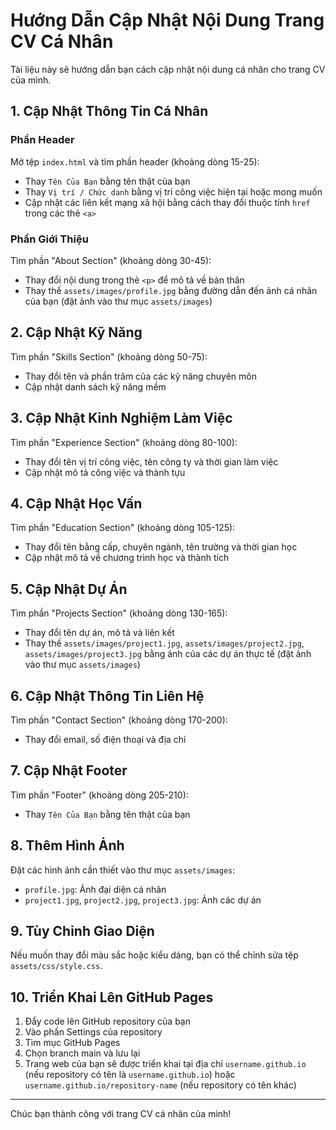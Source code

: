 # Hướng Dẫn Cập Nhật Nội Dung Trang CV Cá Nhân

Tài liệu này sẽ hướng dẫn bạn cách cập nhật nội dung cá nhân cho trang CV của mình.

## 1. Cập Nhật Thông Tin Cá Nhân

### Phần Header
Mở tệp `index.html` và tìm phần header (khoảng dòng 15-25):
- Thay `Tên Của Bạn` bằng tên thật của bạn
- Thay `Vị trí / Chức danh` bằng vị trí công việc hiện tại hoặc mong muốn
- Cập nhật các liên kết mạng xã hội bằng cách thay đổi thuộc tính `href` trong các thẻ `<a>`

### Phần Giới Thiệu
Tìm phần "About Section" (khoảng dòng 30-45):
- Thay đổi nội dung trong thẻ `<p>` để mô tả về bản thân
- Thay thế `assets/images/profile.jpg` bằng đường dẫn đến ảnh cá nhân của bạn (đặt ảnh vào thư mục `assets/images`)

## 2. Cập Nhật Kỹ Năng

Tìm phần "Skills Section" (khoảng dòng 50-75):
- Thay đổi tên và phần trăm của các kỹ năng chuyên môn
- Cập nhật danh sách kỹ năng mềm

## 3. Cập Nhật Kinh Nghiệm Làm Việc

Tìm phần "Experience Section" (khoảng dòng 80-100):
- Thay đổi tên vị trí công việc, tên công ty và thời gian làm việc
- Cập nhật mô tả công việc và thành tựu

## 4. Cập Nhật Học Vấn

Tìm phần "Education Section" (khoảng dòng 105-125):
- Thay đổi tên bằng cấp, chuyên ngành, tên trường và thời gian học
- Cập nhật mô tả về chương trình học và thành tích

## 5. Cập Nhật Dự Án

Tìm phần "Projects Section" (khoảng dòng 130-165):
- Thay đổi tên dự án, mô tả và liên kết
- Thay thế `assets/images/project1.jpg`, `assets/images/project2.jpg`, `assets/images/project3.jpg` bằng ảnh của các dự án thực tế (đặt ảnh vào thư mục `assets/images`)

## 6. Cập Nhật Thông Tin Liên Hệ

Tìm phần "Contact Section" (khoảng dòng 170-200):
- Thay đổi email, số điện thoại và địa chỉ

## 7. Cập Nhật Footer

Tìm phần "Footer" (khoảng dòng 205-210):
- Thay `Tên Của Bạn` bằng tên thật của bạn

## 8. Thêm Hình Ảnh

Đặt các hình ảnh cần thiết vào thư mục `assets/images`:
- `profile.jpg`: Ảnh đại diện cá nhân
- `project1.jpg`, `project2.jpg`, `project3.jpg`: Ảnh các dự án

## 9. Tùy Chỉnh Giao Diện

Nếu muốn thay đổi màu sắc hoặc kiểu dáng, bạn có thể chỉnh sửa tệp `assets/css/style.css`.

## 10. Triển Khai Lên GitHub Pages

1. Đẩy code lên GitHub repository của bạn
2. Vào phần Settings của repository
3. Tìm mục GitHub Pages
4. Chọn branch main và lưu lại
5. Trang web của bạn sẽ được triển khai tại địa chỉ `username.github.io` (nếu repository có tên là `username.github.io`) hoặc `username.github.io/repository-name` (nếu repository có tên khác)

---

Chúc bạn thành công với trang CV cá nhân của mình! 